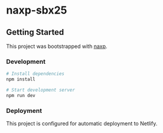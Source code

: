 # naxp-sbx25



## Getting Started

This project was bootstrapped with [naxp](https://github.com/markdorsi/naxp).

### Development

```bash
# Install dependencies
npm install

# Start development server
npm run dev
```

### Deployment

This project is configured for automatic deployment to Netlify.
